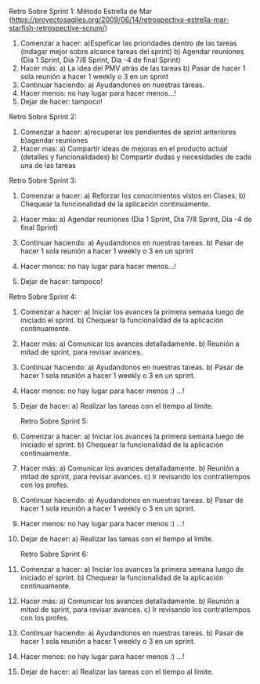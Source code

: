 Retro Sobre Sprint 1:
Método Estrella de Mar (https://proyectosagiles.org/2009/06/14/retrospectiva-estrella-mar-starfish-retrospective-scrum/)

1. Comenzar a hacer: 
    a)Espeficar las prioridades dentro de las tareas (indagar mejor sobre alcance tareas del sprint) 
    b) Agendar reuniones (Dia 1 Sprint, Dia 7/8 Sprint, Dia -4 de final Sprint)
2. Hacer más: 
   a) La idea del PMV atrás de las tareas
   b) Pasar de hacer 1 sola reunión a hacer 1 weekly o 3 en un sprint 
3. Continuar haciendo: 
   a) Ayudandonos en nuestras tareas.
4. Hacer menos: no hay lugar para hacer menos...!
5. Dejar de hacer: tampoco!

Retro Sobre Sprint 2:
1. Comenzar a hacer: 
   a)recuperar los pendientes de sprint anteriores
   b)agendar reuniones
2. Hacer mas:
   a) Compartir ideas de mejoras en el producto actual (detalles y funcionalidades)
   b) Compartir dudas y necesidades de cada una de las tareas
   
   
Retro Sobre Sprint 3:
1. Comenzar a hacer: 
   a) Reforzar los conocimientos vistos en Clases.
   b) Chequear la funcionalidad de la aplicación continuamente.

2. Hacer más: 
   a) Agendar reuniones (Dia 1 Sprint, Dia 7/8 Sprint, Dia -4 de final Sprint)

3. Continuar haciendo: 
   a) Ayudandonos en nuestras tareas.
   b) Pasar de hacer 1 sola reunión a hacer 1 weekly o 3 en un sprint 
4. Hacer menos: no hay lugar para hacer menos...!
5. Dejar de hacer: tampoco!


Retro Sobre Sprint 4:
1. Comenzar a hacer: 
   a) Iniciar los avances la primera semana luego de iniciado el sprint.
   b) Chequear la funcionalidad de la aplicación continuamente.

2. Hacer más: 
   a) Comunicar los avances detalladamente.
   b) Reunión a mitad de sprint, para revisar avances.

3. Continuar haciendo: 
   a) Ayudandonos en nuestras tareas.
   b) Pasar de hacer 1 sola reunión a hacer 1 weekly o 3 en un sprint.

4. Hacer menos: no hay lugar para hacer menos :) ...!

5. Dejar de hacer: 
   a) Realizar las tareas con el tiempo al límite.
   

   Retro Sobre Sprint 5:
1. Comenzar a hacer: 
   a) Iniciar los avances la primera semana luego de iniciado el sprint.
   b) Chequear la funcionalidad de la aplicación continuamente.
   

2. Hacer más: 
   a) Comunicar los avances detalladamente.
   b) Reunión a mitad de sprint, para revisar avances.
   c) Ir revisando los contratiempos con los profes.

3. Continuar haciendo: 
   a) Ayudandonos en nuestras tareas.
   b) Pasar de hacer 1 sola reunión a hacer 1 weekly o 3 en un sprint.

4. Hacer menos: no hay lugar para hacer menos :) ...!

5. Dejar de hacer: 
   a) Realizar las tareas con el tiempo al límite.
   

    Retro Sobre Sprint 6:
1. Comenzar a hacer: 
   a) Iniciar los avances la primera semana luego de iniciado el sprint.
   b) Chequear la funcionalidad de la aplicación continuamente.
 
2. Hacer más: 
   a) Comunicar los avances detalladamente.
   b) Reunión a mitad de sprint, para revisar avances.
   c) Ir revisando los contratiempos con los profes.

3. Continuar haciendo: 
   a) Ayudandonos en nuestras tareas.
   b) Pasar de hacer 1 sola reunión a hacer 1 weekly o 3 en un sprint.

4. Hacer menos: no hay lugar para hacer menos :) ...!

5. Dejar de hacer: 
   a) Realizar las tareas con el tiempo al límite.
   